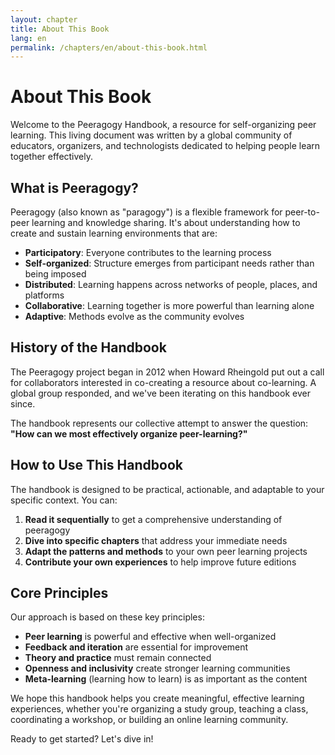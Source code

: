 ```yaml
---
layout: chapter
title: About This Book
lang: en
permalink: /chapters/en/about-this-book.html
---
```


# About This Book

Welcome to the Peeragogy Handbook, a resource for self-organizing peer learning. This living document was written by a global community of educators, organizers, and technologists dedicated to helping people learn together effectively.

## What is Peeragogy?

Peeragogy (also known as "paragogy") is a flexible framework for peer-to-peer learning and knowledge sharing. It's about understanding how to create and sustain learning environments that are:

* **Participatory**: Everyone contributes to the learning process
* **Self-organized**: Structure emerges from participant needs rather than being imposed
* **Distributed**: Learning happens across networks of people, places, and platforms
* **Collaborative**: Learning together is more powerful than learning alone
* **Adaptive**: Methods evolve as the community evolves

## History of the Handbook

The Peeragogy project began in 2012 when Howard Rheingold put out a call for collaborators interested in co-creating a resource about co-learning. A global group responded, and we've been iterating on this handbook ever since.

The handbook represents our collective attempt to answer the question: **"How can we most effectively organize peer-learning?"**

## How to Use This Handbook

The handbook is designed to be practical, actionable, and adaptable to your specific context. You can:

1. **Read it sequentially** to get a comprehensive understanding of peeragogy
2. **Dive into specific chapters** that address your immediate needs
3. **Adapt the patterns and methods** to your own peer learning projects
4. **Contribute your own experiences** to help improve future editions

## Core Principles

Our approach is based on these key principles:

* **Peer learning** is powerful and effective when well-organized
* **Feedback and iteration** are essential for improvement
* **Theory and practice** must remain connected
* **Openness and inclusivity** create stronger learning communities
* **Meta-learning** (learning how to learn) is as important as the content

We hope this handbook helps you create meaningful, effective learning experiences, whether you're organizing a study group, teaching a class, coordinating a workshop, or building an online learning community.

Ready to get started? Let's dive in!